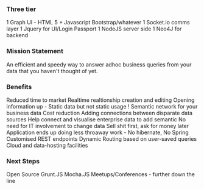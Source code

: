### Three tier ###
   1 Graph UI - HTML 5 + Javascript Bootstrap/whatever
   1 Socket.io comms layer
   1 Jquery for UI/Login Passport
   1 NodeJS server side
   1 Neo4J for backend

### Mission Statement ###
An efficient and speedy way to answer adhoc business queries from your data that you haven't thought of yet.

### Benefits ###
Reduced time to market
Realtime realtionship creation and editing
Opening information up - Static data but not static usage !
Semantic network for your business data
Cost reduction
Adding connections between disparate data sources
Help connect and visualise enterprise data to add semantic 
No need for IT involvement to change data
Sell shit first, ask for money later
Application ends up doing less throaway work - No hibernate, No Spring
Customised REST endpoints
Dynamic Routing based on user-saved queries
Cloud and data-hosting facilities


### Next Steps ###
Open Source
Grunt.JS
Mocha.JS
Meetups/Conferences - further down the line
